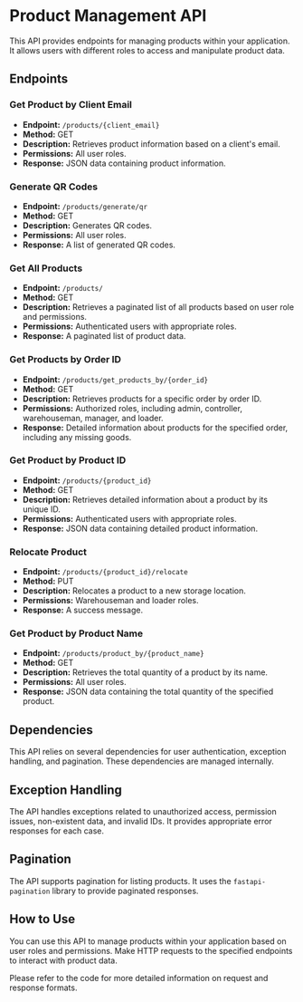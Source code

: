 # Product Management API

This API provides endpoints for managing products within your application. It allows users with different roles to access and manipulate product data.

## Endpoints

### Get Product by Client Email

- **Endpoint:** `/products/{client_email}`
- **Method:** GET
- **Description:** Retrieves product information based on a client's email.
- **Permissions:** All user roles.
- **Response:** JSON data containing product information.

### Generate QR Codes

- **Endpoint:** `/products/generate/qr`
- **Method:** GET
- **Description:** Generates QR codes.
- **Permissions:** All user roles.
- **Response:** A list of generated QR codes.

### Get All Products

- **Endpoint:** `/products/`
- **Method:** GET
- **Description:** Retrieves a paginated list of all products based on user role and permissions.
- **Permissions:** Authenticated users with appropriate roles.
- **Response:** A paginated list of product data.

### Get Products by Order ID

- **Endpoint:** `/products/get_products_by/{order_id}`
- **Method:** GET
- **Description:** Retrieves products for a specific order by order ID.
- **Permissions:** Authorized roles, including admin, controller, warehouseman, manager, and loader.
- **Response:** Detailed information about products for the specified order, including any missing goods.

### Get Product by Product ID

- **Endpoint:** `/products/{product_id}`
- **Method:** GET
- **Description:** Retrieves detailed information about a product by its unique ID.
- **Permissions:** Authenticated users with appropriate roles.
- **Response:** JSON data containing detailed product information.

### Relocate Product

- **Endpoint:** `/products/{product_id}/relocate`
- **Method:** PUT
- **Description:** Relocates a product to a new storage location.
- **Permissions:** Warehouseman and loader roles.
- **Response:** A success message.

### Get Product by Product Name

- **Endpoint:** `/products/product_by/{product_name}`
- **Method:** GET
- **Description:** Retrieves the total quantity of a product by its name.
- **Permissions:** All user roles.
- **Response:** JSON data containing the total quantity of the specified product.

## Dependencies

This API relies on several dependencies for user authentication, exception handling, and pagination. These dependencies are managed internally.

## Exception Handling

The API handles exceptions related to unauthorized access, permission issues, non-existent data, and invalid IDs. It provides appropriate error responses for each case.

## Pagination

The API supports pagination for listing products. It uses the `fastapi-pagination` library to provide paginated responses.

## How to Use

You can use this API to manage products within your application based on user roles and permissions. Make HTTP requests to the specified endpoints to interact with product data.

Please refer to the code for more detailed information on request and response formats.

